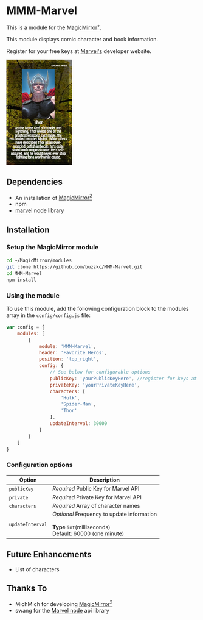 # MMM-Marvel

This is a module for the [MagicMirror²](https://github.com/MichMich/MagicMirror/).

This module displays comic character and book information.

Register for your free keys at [Marvel's](https://developer.marvel.com/) developer website. 

![](./images/MMM-Marvel.png)

## Dependencies

* An installation of [MagicMirror<sup>2</sup>](https://github.com/MichMich/MagicMirror)
* npm
* [marvel](https://www.npmjs.com/package/marvel) node library

## Installation
### Setup the MagicMirror module
```bash
cd ~/MagicMirror/modules
git clone https://github.com/buzzkc/MMM-Marvel.git
cd MMM-Marvel
npm install
```
### Using the module

To use this module, add the following configuration block to the modules array in the `config/config.js` file:
```js
var config = {
    modules: [
        {
            module: 'MMM-Marvel',
            header: 'Favorite Heros',
            position: 'top_right',
            config: {
                // See below for configurable options
                publicKey: 'yourPublicKeyHere', //register for keys at https://developer.marvel.com/
                privateKey: 'yourPrivateKeyHere',
                characters: [
                    'Hulk',
                    'Spider-Man',
                    'Thor'
                ],
                updateInterval: 30000
            }
        }
    ]
}
```

### Configuration options

| Option           | Description
|----------------- |-----------
| `publicKey`      | *Required* Public Key for Marvel API
| `private`        | *Required* Private Key for Marvel API
| `characters`     | *Required* Array of character names
| `updateInterval` | *Optional* Frequency to update information  <br><br>**Type** `int`(milliseconds)<br> Default: 60000 (one minute)


## Future Enhancements
* List of characters


## Thanks To
* MichMich for developing [MagicMirror<sup>2</sup>](https://github.com/MichMich/MagicMirror)
* swang for the [Marvel node](https://www.npmjs.com/package/marvel) api library
